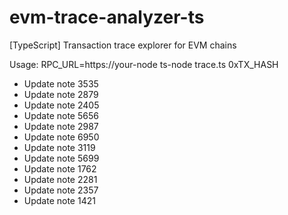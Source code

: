 # evm-trace-analyzer-ts
[TypeScript] Transaction trace explorer for EVM chains

Usage:
  RPC_URL=https://your-node ts-node trace.ts 0xTX_HASH
- Update note 3535
- Update note 2879
- Update note 2405
- Update note 5656
- Update note 2987
- Update note 6950
- Update note 3119
- Update note 5699
- Update note 1762
- Update note 2281
- Update note 2357
- Update note 1421
